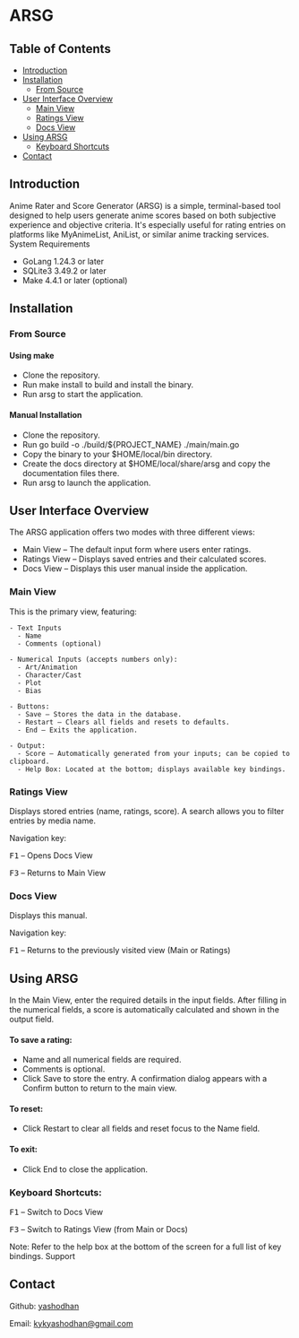 ARSG
====

Table of Contents
-----------------

-	[Introduction](#introduction)
-	[Installation](#installation)
	-	[From Source](#from-source)
-	[User Interface Overview](#user-interface-overview)
	-	[Main View](#main-view)
	-	[Ratings View](#ratings-view)
	-	[Docs View](#docs-view)
-	[Using ARSG](#using-arsg)
	-	[Keyboard Shortcuts](#keyboard-shortcuts)
-	[Contact](#contact)

Introduction
------------

Anime Rater and Score Generator (ARSG) is a simple, terminal-based tool designed to help users generate anime scores based on both subjective experience and objective criteria. It's especially useful for rating entries on platforms like MyAnimeList, AniList, or similar anime tracking services. System Requirements

-	GoLang 1.24.3 or later
-	SQLite3 3.49.2 or later
-	Make 4.4.1 or later (optional)

Installation
------------

### From Source

#### Using make

-	Clone the repository.
-	Run make install to build and install the binary.
-	Run arsg to start the application.

#### Manual Installation

-	Clone the repository.
-	Run go build -o ./build/${PROJECT_NAME} ./main/main.go
-	Copy the binary to your $HOME/local/bin directory.
-	Create the docs directory at $HOME/local/share/arsg and copy the documentation files there.
-	Run arsg to launch the application.

User Interface Overview
-----------------------

The ARSG application offers two modes with three different views:

-	Main View – The default input form where users enter ratings.
-	Ratings View – Displays saved entries and their calculated scores.
-	Docs View – Displays this user manual inside the application.

### Main View

This is the primary view, featuring:

```
- Text Inputs
  - Name
  - Comments (optional)

- Numerical Inputs (accepts numbers only):
  - Art/Animation
  - Character/Cast
  - Plot
  - Bias

- Buttons:
  - Save – Stores the data in the database.
  - Restart – Clears all fields and resets to defaults.
  - End – Exits the application.

- Output:
  - Score – Automatically generated from your inputs; can be copied to clipboard.
  - Help Box: Located at the bottom; displays available key bindings.
```

### Ratings View

Displays stored entries (name, ratings, score). A search allows you to filter entries by media name.

Navigation key:

<kbd>F1</kbd> – Opens Docs View

<kbd>F3</kbd> – Returns to Main View

### Docs View

Displays this manual.

Navigation key:

<kbd>F1</kbd> – Returns to the previously visited view (Main or Ratings)

Using ARSG
----------

In the Main View, enter the required details in the input fields. After filling in the numerical fields, a score is automatically calculated and shown in the output field.

#### To save a rating:

-	Name and all numerical fields are required.
-	Comments is optional.
-	Click Save to store the entry. A confirmation dialog appears with a Confirm button to return to the main view.

#### To reset:

-	Click Restart to clear all fields and reset focus to the Name field.

#### To exit:

-	Click End to close the application.

### Keyboard Shortcuts:

<kbd>F1</kbd> – Switch to Docs View

<kbd>F3</kbd> – Switch to Ratings View (from Main or Docs)

Note: Refer to the help box at the bottom of the screen for a full list of key bindings. Support

Contact
-------

Github: [yashodhan](https://github.com/yashodhanketkar/)

Email: [kykyashodhan@gmail.com](mailto:kykyashodhan@gmail.com)
